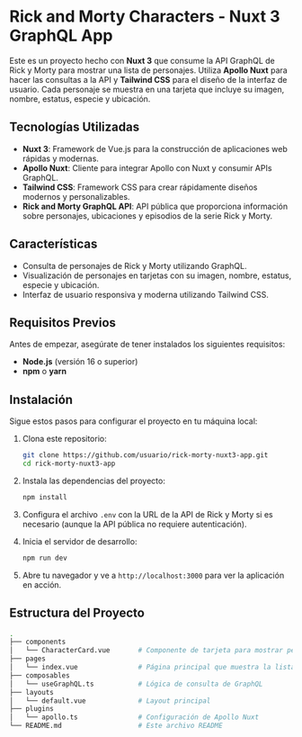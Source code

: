 # Rick and Morty Characters - Nuxt 3 GraphQL App

Este es un proyecto hecho con **Nuxt 3** que consume la API GraphQL de Rick y Morty para mostrar una lista de personajes. Utiliza **Apollo Nuxt** para hacer las consultas a la API y **Tailwind CSS** para el diseño de la interfaz de usuario. Cada personaje se muestra en una tarjeta que incluye su imagen, nombre, estatus, especie y ubicación.

## Tecnologías Utilizadas

- **Nuxt 3**: Framework de Vue.js para la construcción de aplicaciones web rápidas y modernas.
- **Apollo Nuxt**: Cliente para integrar Apollo con Nuxt y consumir APIs GraphQL.
- **Tailwind CSS**: Framework CSS para crear rápidamente diseños modernos y personalizables.
- **Rick and Morty GraphQL API**: API pública que proporciona información sobre personajes, ubicaciones y episodios de la serie Rick y Morty.

## Características

- Consulta de personajes de Rick y Morty utilizando GraphQL.
- Visualización de personajes en tarjetas con su imagen, nombre, estatus, especie y ubicación.
- Interfaz de usuario responsiva y moderna utilizando Tailwind CSS.
  
## Requisitos Previos

Antes de empezar, asegúrate de tener instalados los siguientes requisitos:

- **Node.js** (versión 16 o superior)
- **npm** o **yarn**

## Instalación

Sigue estos pasos para configurar el proyecto en tu máquina local:

1. Clona este repositorio:

    ```bash
    git clone https://github.com/usuario/rick-morty-nuxt3-app.git
    cd rick-morty-nuxt3-app
    ```

2. Instala las dependencias del proyecto:

    ```bash
    npm install
    ```

3. Configura el archivo `.env` con la URL de la API de Rick y Morty si es necesario (aunque la API pública no requiere autenticación).

4. Inicia el servidor de desarrollo:

    ```bash
    npm run dev
    ```

5. Abre tu navegador y ve a `http://localhost:3000` para ver la aplicación en acción.

## Estructura del Proyecto

```bash
.
├── components
│   └── CharacterCard.vue       # Componente de tarjeta para mostrar personajes
├── pages
│   └── index.vue               # Página principal que muestra la lista de personajes
├── composables
│   └── useGraphQL.ts           # Lógica de consulta de GraphQL
├── layouts
│   └── default.vue             # Layout principal
├── plugins
│   └── apollo.ts               # Configuración de Apollo Nuxt
└── README.md                   # Este archivo README
